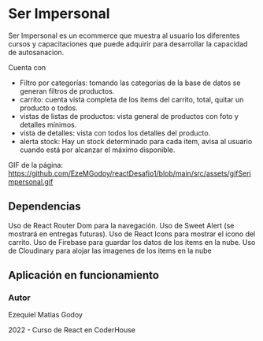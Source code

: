 # Ser Impersonal

Ser Impersonal es un ecommerce que muestra al usuario los diferentes cursos y capacitaciones que puede adquirir para desarrollar la capacidad de autosanacion.

Cuenta con

- Filtro por categorías: tomando las categorías de la base de datos se generan filtros de productos.
- carrito: cuenta vista completa de los items del carrito, total, quitar un producto o todos.
- vistas de listas de productos: vista general de productos con foto y detalles mínimos.
- vista de detalles: vista con todos los detalles del producto.
- alerta stock: Hay un stock determinado para cada item, avisa al usuario cuando está por alcanzar el máximo disponible.


GIF de la página: https://github.com/EzeMGodoy/reactDesafio1/blob/main/src/assets/gifSerimpersonal.gif



## Dependencias


Uso de React Router Dom para la navegación.
Uso de Sweet Alert (se mostrará en entregas futuras).
Uso de React Icons para mostrar el icono del carrito.
Uso de Firebase para guardar los datos de los items en la nube.
Uso de Cloudinary para alojar las imagenes de los items en la nube






## Aplicación en funcionamiento



### Autor

Ezequiel Matias Godoy

2022 - Curso de React en CoderHouse